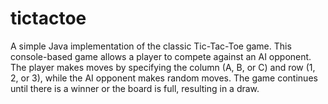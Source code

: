 # tictactoe

A simple Java implementation of the classic Tic-Tac-Toe game. This console-based game allows a player to compete against an AI opponent.
The player makes moves by specifying the column (A, B, or C) and row (1, 2, or 3), while the AI opponent makes random moves. 
The game continues until there is a winner or the board is full, resulting in a draw.


